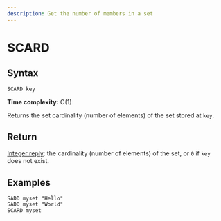 ```yaml
---
description: Get the number of members in a set
---
```


# SCARD

## Syntax

    SCARD key

**Time complexity:** O(1)

Returns the set cardinality (number of elements) of the set stored at `key`.

## Return

[Integer reply](https://redis.io/docs/reference/protocol-spec#resp-integers): the cardinality (number of elements) of the set, or `0` if `key`
does not exist.

## Examples

```cli
SADD myset "Hello"
SADD myset "World"
SCARD myset
```
